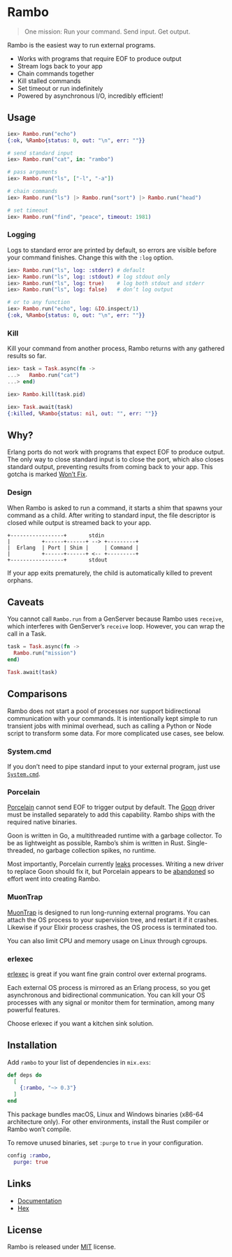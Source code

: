 # Rambo

> One mission: Run your command. Send input. Get output.

Rambo is the easiest way to run external programs.

- Works with programs that require EOF to produce output
- Stream logs back to your app
- Chain commands together
- Kill stalled commands
- Set timeout or run indefinitely
- Powered by asynchronous I/O, incredibly efficient!

## Usage

```elixir
iex> Rambo.run("echo")
{:ok, %Rambo{status: 0, out: "\n", err: ""}}

# send standard input
iex> Rambo.run("cat", in: "rambo")

# pass arguments
iex> Rambo.run("ls", ["-l", "-a"])

# chain commands
iex> Rambo.run("ls") |> Rambo.run("sort") |> Rambo.run("head")

# set timeout
iex> Rambo.run("find", "peace", timeout: 1981)
```

### Logging

Logs to standard error are printed by default, so errors are visible before your
command finishes. Change this with the `:log` option.

```elixir
iex> Rambo.run("ls", log: :stderr) # default
iex> Rambo.run("ls", log: :stdout) # log stdout only
iex> Rambo.run("ls", log: true)    # log both stdout and stderr
iex> Rambo.run("ls", log: false)   # don’t log output

# or to any function
iex> Rambo.run("echo", log: &IO.inspect/1)
{:ok, %Rambo{status: 0, out: "\n", err: ""}}
```

### Kill

Kill your command from another process, Rambo returns with any gathered results
so far.

```elixir
iex> task = Task.async(fn ->
...>   Rambo.run("cat")
...> end)

iex> Rambo.kill(task.pid)

iex> Task.await(task)
{:killed, %Rambo{status: nil, out: "", err: ""}}
```

## Why?

Erlang ports do not work with programs that expect EOF to produce output. The
only way to close standard input is to close the port, which also closes
standard output, preventing results from coming back to your app. This gotcha
is marked [Won’t Fix](https://bugs.erlang.org/browse/ERL-128).

### Design

When Rambo is asked to run a command, it starts a shim that spawns your command
as a child. After writing to standard input, the file descriptor is closed while
output is streamed back to your app.

```
+-----------------+       stdin
|          +------+------+ --> +---------+
|  Erlang  | Port | Shim |     | Command |
|          +------+------+ <-- +---------+
+-----------------+       stdout
```

If your app exits prematurely, the child is automatically killed to prevent
orphans.

## Caveats

You cannot call `Rambo.run` from a GenServer because Rambo uses `receive`, which
interferes with GenServer’s `receive` loop. However, you can wrap the call in a
Task.

```elixir
task = Task.async(fn ->
  Rambo.run("mission")
end)

Task.await(task)
```

## Comparisons

Rambo does not start a pool of processes nor support bidirectional communication
with your commands. It is intentionally kept simple to run transient jobs with
minimal overhead, such as calling a Python or Node script to transform some
data. For more complicated use cases, see below.

### System.cmd

If you don’t need to pipe standard input to your external program, just use
[`System.cmd`](https://hexdocs.pm/elixir/System.html#cmd/3).

### Porcelain

[Porcelain](https://github.com/alco/porcelain) cannot send EOF to trigger output
by default. The [Goon](https://github.com/alco/goon) driver must be installed
separately to add this capability. Rambo ships with the required native
binaries.

Goon is written in Go, a multithreaded runtime with a garbage collector. To be
as lightweight as possible, Rambo’s shim is written in Rust. Single-threaded, no
garbage collection spikes, no runtime.

Most importantly, Porcelain currently [leaks](https://github.com/alco/porcelain/issues/13)
processes. Writing a new driver to replace Goon should fix it, but Porcelain
appears to be [abandoned](https://github.com/alco/porcelain/issues/50) so effort
went into creating Rambo.

### MuonTrap

[MuonTrap](https://github.com/fhunleth/muontrap) is designed to run long-running
external programs. You can attach the OS process to your supervision tree, and
restart it if it crashes. Likewise if your Elixir process crashes, the OS
process is terminated too.

You can also limit CPU and memory usage on Linux through cgroups.

### erlexec

[erlexec](https://github.com/saleyn/erlexec) is great if you want fine grain
control over external programs.

Each external OS process is mirrored as an Erlang process, so you get
asynchronous and bidirectional communication. You can kill your OS processes
with any signal or monitor them for termination, among many powerful features.

Choose erlexec if you want a kitchen sink solution.

## Installation

Add `rambo` to your list of dependencies in `mix.exs`:

```elixir
def deps do
  [
    {:rambo, "~> 0.3"}
  ]
end
```

This package bundles macOS, Linux and Windows binaries (x86-64 architecture
only). For other environments, install the Rust compiler or Rambo won’t compile.

To remove unused binaries, set `:purge` to `true` in your configuration.

```elixir
config :rambo,
  purge: true
```

## Links

- [Documentation](https://hexdocs.pm/rambo/Rambo.html)
- [Hex](https://hex.pm/packages/rambo)

## License

Rambo is released under [MIT](https://github.com/jayjun/rambo/blob/master/LICENSE.md)
license.

